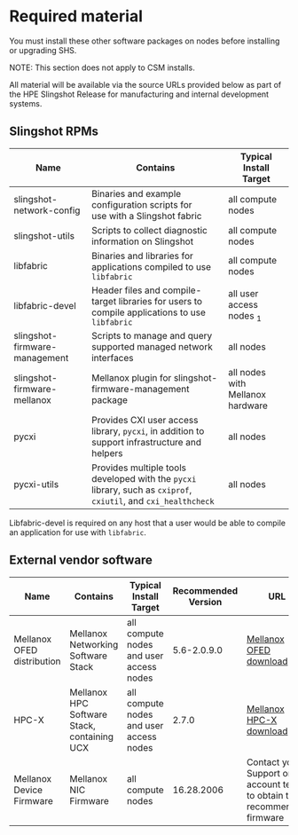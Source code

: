 
# Required material

You must install these other software packages on nodes before installing or upgrading SHS.

NOTE: This section does not apply to CSM installs.

All material will be available via the source URLs provided below as part of the HPE Slingshot Release for manufacturing and internal development systems.

## Slingshot RPMs

| Name                          | Contains                                                                                                        | Typical Install Target             |
|-------------------------------|-----------------------------------------------------------------------------------------------------------------|------------------------------------|
| slingshot-network-config      | Binaries and example configuration scripts for <br />use with a Slingshot fabric                                | all compute nodes                  |
| slingshot-utils               | Scripts to collect diagnostic information on Slingshot                                                          | all compute nodes                  |
| libfabric                     | Binaries and libraries for applications compiled to use `libfabric`                                             | all compute nodes                  |
| libfabric-devel               | Header files and compile-target libraries for users to<br /> compile applications to use `libfabric`            | all user access nodes <sub>1</sub> |
| slingshot-firmware-management | Scripts to manage and query supported managed network interfaces                                                | all nodes                          |
| slingshot-firmware-mellanox   | Mellanox plugin for slingshot-firmware-management package                                                       | all nodes with Mellanox hardware   |
| pycxi                         | Provides CXI user access library, `pycxi`, in addition to support infrastructure and helpers                    | all nodes                          |
| pycxi-utils                   | Provides multiple tools developed with the `pycxi` library, such as `cxiprof`, `cxiutil`, and `cxi_healthcheck` | all nodes                          |

Libfabric-devel is required on any host that a user would be able to compile an application for use with `libfabric`.

## External vendor software

| Name                       | Contains                                    | Typical Install Target                  | Recommended Version | URL                                                                                            |
|----------------------------|---------------------------------------------|-----------------------------------------|---------------------|------------------------------------------------------------------------------------------------|
| Mellanox OFED distribution | Mellanox Networking Software Stack          | all compute nodes and user access nodes | 5.6-2.0.9.0         | [Mellanox OFED download](https://www.mellanox.com/products/infiniband-drivers/linux/mlnx_ofed) |
| HPC-X                      | Mellanox HPC Software Stack, containing UCX | all compute nodes and user access nodes | 2.7.0               | [Mellanox HPC-X download](https://www.mellanox.com/products/hpc-x-toolkit)                     |
| Mellanox Device Firmware   | Mellanox NIC Firmware                       | all compute nodes                       | 16.28.2006          | Contact your Support or account team to obtain the recommended firmware                        |
